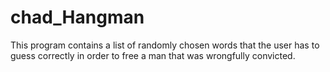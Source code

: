 # chad_Hangman

This program contains a list of randomly chosen words that the user has to guess correctly in order to free 
a man that was wrongfully convicted. 
